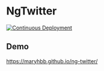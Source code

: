 # NgTwitter
[![Continuous Deployment](https://github.com/maryhbb/ng-twitter/actions/workflows/deploy.yml/badge.svg)](https://github.com/maryhbb/ng-twitter/actions/workflows/deploy.yml)


## Demo

https://maryhbb.github.io/ng-twitter/

